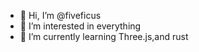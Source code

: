 - 👋 Hi, I’m @fiveficus
- 👀 I’m interested in everything
- 🌱 I’m currently learning Three.js,and rust

<!---
fiveficus/fiveficus is a ✨ special ✨ repository because its `README.md` (this file) appears on your GitHub profile.
You can click the Preview link to take a look at your changes.
--->
